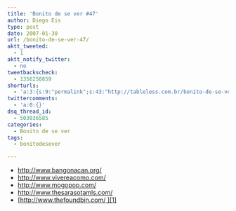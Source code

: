 ```yaml
---
title: 'Bonito de se ver #47'
author: Diego Eis
type: post
date: 2007-01-30
url: /bonito-de-se-ver-47/
aktt_tweeted:
  - 1
aktt_notify_twitter:
  - no
tweetbackscheck:
  - 1356250859
shorturls:
  - 'a:3:{s:9:"permalink";s:43:"http://tableless.com.br/bonito-de-se-ver-47";s:7:"tinyurl";s:26:"http://tinyurl.com/438coga";s:4:"isgd";s:19:"http://is.gd/l4LGSd";}'
twittercomments:
  - 'a:0:{}'
dsq_thread_id:
  - 503036585
categories:
  - Bonito de se ver
tags:
  - bonitodesever

---
```

  * <http://www.bangonacan.org/>
  * <http://www.vivereacomo.com/>
  * <http://www.mogopop.com/>
  * <http://www.thesarasotamls.com/>
  * [http://www.thefoundbin.com/ ][1]

 [1]: http://www.thefoundbin.com/